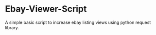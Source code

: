 # Ebay-Viewer-Script
A simple basic script to increase ebay listing views using python request library.
